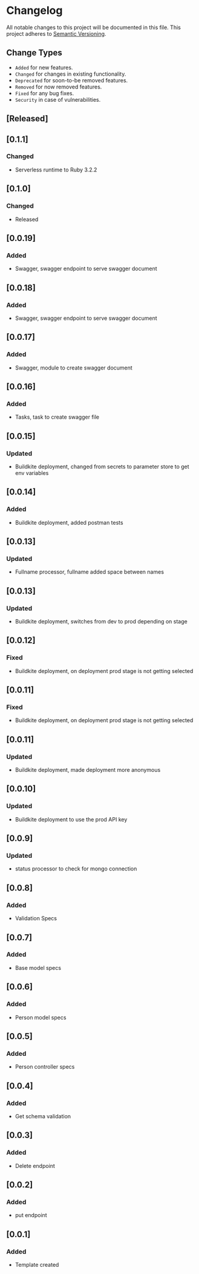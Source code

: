 # Changelog

All notable changes to this project will be documented in this file.
This project adheres to [Semantic Versioning](https://semver.org/spec/v2.0.0.html).

## Change Types
- ```Added``` for new features.
- ```Changed``` for changes in existing functionality.
- ```Deprecated``` for soon-to-be removed features.
- ```Removed``` for now removed features.
- ```Fixed``` for any bug fixes.
- ```Security``` in case of vulnerabilities.

## [Released]

## [0.1.1]
### Changed
- Serverless runtime to Ruby 3.2.2
  
## [0.1.0]
### Changed
- Released

## [0.0.19]
### Added
- Swagger, swagger endpoint to serve swagger document

## [0.0.18]
### Added
- Swagger, swagger endpoint to serve swagger document

## [0.0.17]
### Added
- Swagger, module to create swagger document

## [0.0.16]
### Added
- Tasks, task to create swagger file

## [0.0.15]
### Updated
- Buildkite deployment, changed from secrets to parameter store to get env variables

## [0.0.14]
### Added
- Buildkite deployment, added postman tests

## [0.0.13]
### Updated
- Fullname processor, fullname added space between names

## [0.0.13]
### Updated
- Buildkite deployment, switches from dev to prod depending on stage

## [0.0.12]
### Fixed
- Buildkite deployment, on deployment prod stage is not getting selected

## [0.0.11]
### Fixed
- Buildkite deployment, on deployment prod stage is not getting selected

## [0.0.11]
### Updated
- Buildkite deployment, made deployment more anonymous

## [0.0.10]
### Updated
- Buildkite deployment to use the prod API key

## [0.0.9]
### Updated
- status processor to check for mongo connection

## [0.0.8]
### Added 
- Validation Specs

## [0.0.7]
### Added 
- Base model specs

## [0.0.6]
### Added 
- Person model specs

## [0.0.5]
### Added 
- Person controller specs

## [0.0.4]
### Added 
- Get schema validation

## [0.0.3]
### Added 
- Delete endpoint

## [0.0.2]
### Added 
- put endpoint

## [0.0.1]
### Added
- Template created
